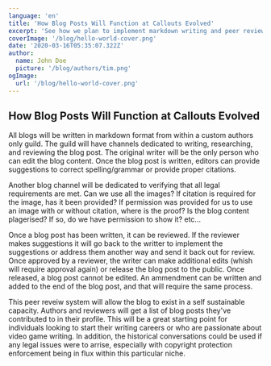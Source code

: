```yaml
---
language: 'en'
title: 'How Blog Posts Will Function at Callouts Evolved'
excerpt: 'See how we plan to implement markdown writing and peer review into all of our content'
coverImage: '/blog/hello-world-cover.png'
date: '2020-03-16T05:35:07.322Z'
author:
  name: John Doe
  picture: '/blog/authors/tim.png'
ogImage:
  url: '/blog/hello-world-cover.png'
---
```

## How Blog Posts Will Function at Callouts Evolved
All blogs will be written in markdown format from within a custom authors only guild. The guild will have channels dedicated to writing, researching, and reviewing the blog post. The original writer will be the only person who can edit the blog content. Once the blog post is written, editors can provide suggestions to correct spelling/grammar or provide proper citations.  

Another blog channel will be dedicated to verifying that all legal requirements are met. Can we use all the images? If citation is required for the image, has it been provided? If permission was provided for us to use an image with or without citation, where is the proof? Is the blog content plagerised? If so, do we have permission to show it? etc...

Once a blog post has been written, it can be reviewed. If the reviewer makes suggestions it will go back to the writter to implement the suggestions or address them another way and send it back out for review. Once approved by a reviewer, the writer can make additional edits (whish will require approval again) or release the blog post to the public. Once released, a blog post cannot be edited. An ammendment can be written and added to the end of the blog post, and that will require the same process.  

This peer reveiw system will allow the blog to exist in a self sustainable capacity. Authors and reviewers will get a list of blog posts they've contributed to in their profile. This will be a great starting point for individuals looking to start their writing careers or who are passionate about video game writing. In addition, the historical conversations could be used if any legal issues were to arrise, especially with copyright protection enforcement being in flux within this particular niche. 